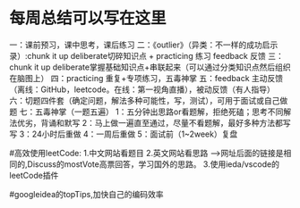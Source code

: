 # 每周总结可以写在这里

一：课前预习，课中思考，课后练习 
二：《outlier》（异类：不一样的成功启示录）:chunk it up deliberate切碎知识点 + practicing 练习 feedback 反馈 
三：chunk it up deliberate掌握基础知识点+串联起来（可以通过分类知识点然后组织在脑图上）
 四：practicing 重复+专项练习，五毒神掌 
 五：feedback 主动反馈（离线：GitHub，leetcode。在线：第一视角直播），被动反馈（有人指导） 
 六：切题四件套（确定问题，解法多种可能性，写，测试），可用于面试或自己做题 
 七：五毒神掌（一题五遍） 
    1：五分钟出思路or看题解，拒绝死磕；思考不同解法优劣，背诵和默写 
    2：马上做一遍直至通过，尽量不看题解，最好多种方法都写写 
    3：24小时后重做 
    4：一周后重做 
    5：面试前（1~2week）复盘
    
    
 #高效使用leetCode:
 1.中文网站看题目
 2.英文网站看思路
 -->网址后面的链接是相同的,Discuss的mostVote高票回答，学习国外的思路。
 3.使用ieda/vscode的leetCode插件
 
 #googleidea的topTips,加快自己的编码效率
 
 